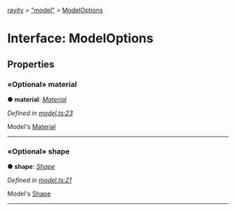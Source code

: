 [rayity](../README.md) > ["model"](../modules/_model_.md) > [ModelOptions](../interfaces/_model_.modeloptions.md)



# Interface: ModelOptions


## Properties
<a id="material"></a>

### «Optional» material

**●  material**:  *[Material](_material_.material.md)* 

*Defined in [model.ts:23](https://github.com/gribbet/rayity/blob/b9938d8/src/model.ts#L23)*



Model's [Material](_material_.material.md)




___

<a id="shape"></a>

### «Optional» shape

**●  shape**:  *[Shape](_shape_.shape.md)* 

*Defined in [model.ts:21](https://github.com/gribbet/rayity/blob/b9938d8/src/model.ts#L21)*



Model's [Shape](_shape_.shape.md)




___


